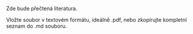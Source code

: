 Zde bude přečtená literatura.

Vložte soubor v textovém formátu, ideálně .pdf, nebo zkopírujte kompletní seznam do .md souboru.

